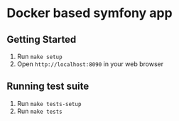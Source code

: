 # Docker based symfony app

## Getting Started

1. Run `make setup`
2. Open `http://localhost:8090` in your web browser

## Running test suite

1. Run `make tests-setup`
2. Run `make tests`
